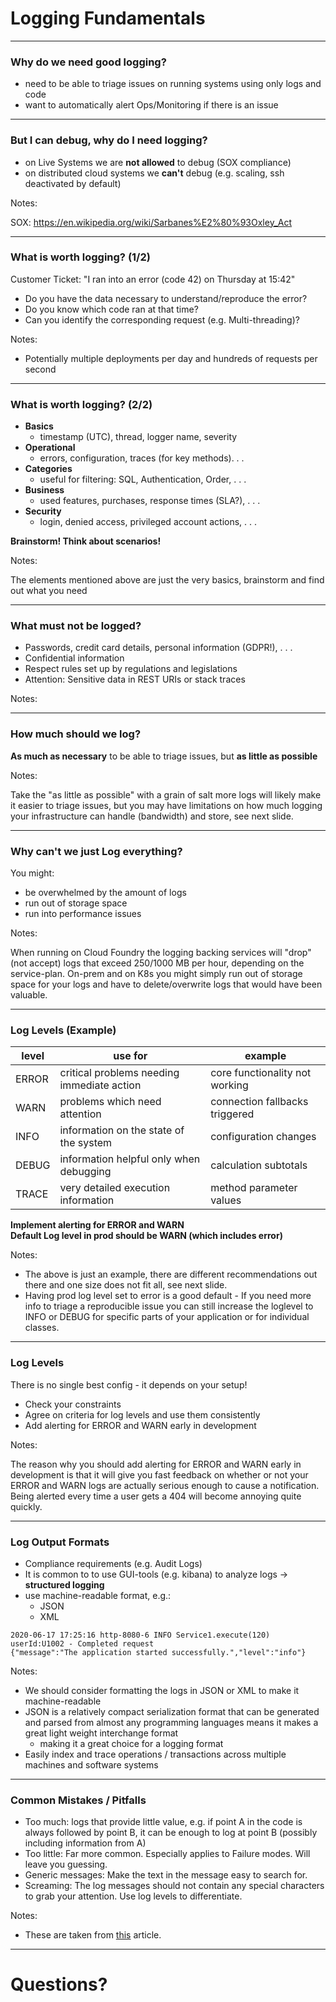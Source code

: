 # Logging Fundamentals


---


### Why do we need good logging?
- need to be able to triage issues on running systems using only logs and code
- want to automatically alert Ops/Monitoring if there is an issue

---


### But I can debug, why do I need logging?
- on Live Systems we are **not allowed** to debug (SOX compliance)
- on distributed cloud systems we **can't** debug (e.g. scaling, ssh deactivated by default)

Notes:

SOX: https://en.wikipedia.org/wiki/Sarbanes%E2%80%93Oxley_Act

---



### What is worth logging? (1/2)
Customer Ticket: "I ran into an error (code 42) on Thursday at 15:42"

- Do you have the data necessary to understand/reproduce the error?
- Do you know which code ran at that time?
- Can you identify the corresponding request (e.g. Multi-threading)?


Notes:

- Potentially multiple deployments per day and hundreds of requests per second

---


### What is worth logging? (2/2)
- **Basics**
    - timestamp (UTC), thread, logger name, severity
- **Operational**
    - errors, configuration, traces (for key methods). . .
- **Categories**
    - useful for filtering: SQL, Authentication, Order, . . .
- **Business**
    - used features, purchases, response times (SLA?), . . .
- **Security**
    - login, denied access, privileged account actions, . . .


**Brainstorm! Think about scenarios!**

Notes:

The elements mentioned above are just the very basics, brainstorm and find out what you need

---




### What must not be logged?
- Passwords, credit card details, personal information (GDPR!), . . .
- Confidential information
- Respect rules set up by regulations and legislations
- Attention: Sensitive data in REST URIs or stack traces

Notes:

---



### How much should we log?
**As much as necessary** to be able to triage issues, but **as little as possible**

Notes:

Take the "as little as possible" with a grain of salt more logs will likely make it easier to triage issues, but you may have limitations on how much logging your infrastructure can handle (bandwidth) and store, see next slide.

---



### Why can't we just Log everything?
You might:
- be overwhelmed by the amount of logs
- run out of storage space
- run into performance issues

Notes:

When running on Cloud Foundry the logging backing services will "drop" (not accept) logs that exceed 250/1000 MB per hour, depending on the service-plan.
On-prem and on K8s you might simply run out of storage space for your logs and have to delete/overwrite logs that would have been valuable.

---




### Log Levels (Example)

| level | use for | example |
|-------|---------|---------|
| ERROR | critical problems needing immediate action | core functionality not working |
| WARN  | problems which need attention | connection fallbacks triggered |
| INFO  | information on the state of the system | configuration changes |
| DEBUG | information helpful only when debugging | calculation subtotals |
| TRACE | very detailed execution information | method parameter values |
<!-- .element style="font-size: x-large" -->
 


**Implement alerting for ERROR and WARN**<br/>
**Default Log level in prod should be WARN (which includes error)**



Notes:

- The above is just an example, there are different recommendations out there and one size does not fit all, see next slide.
- Having prod log level set to error is a good default - If you need more info to triage a reproducible issue you can still increase the loglevel to INFO or DEBUG for specific parts of your application or for individual classes.

---


### Log Levels
There is no single best config - it depends on your setup! 
- Check your constraints
- Agree on criteria for log levels and use them consistently
- Add alerting for ERROR and WARN early in development

Notes:

The reason why you should add alerting for ERROR and WARN early in development is that it will give you fast feedback on whether or not your ERROR and WARN logs are actually serious enough to cause a notification. Being alerted every time a user gets a 404 will become annoying quite quickly.

---

### Log Output Formats

- Compliance requirements (e.g. Audit Logs)
- It is common to to use GUI-tools (e.g. kibana) to analyze logs
  → **structured logging**
- use machine-readable format, e.g.:
  - JSON
  - XML

```
2020-06-17 17:25:16 http-8080-6 INFO Service1.execute(120) userId:U1002 - Completed request
{"message":"The application started successfully.","level":"info"}
```

Notes:

- We should consider formatting the logs in JSON or XML to make it machine-readable
- JSON is a relatively compact serialization format that can be generated and parsed from almost any programming languages means it makes a great light weight interchange format
    - making it a great choice for a logging format
- Easily index and trace operations / transactions across multiple machines and software systems

---

### Common Mistakes / Pitfalls

- Too much: logs that provide little value, e.g. if point A in the code is always followed by point B, it can be enough to log at point B (possibly including information from A)
- Too little: Far more common. Especially applies to Failure modes. Will leave you guessing.
- Generic messages: Make the text in the message easy to search for.
- Screaming: The log messages should not contain any special characters to grab your attention. Use log levels to differentiate.

Notes:

- These are taken from [this](https://henrikwarne.com/2020/07/23/good-logging/) article.

---

# Questions?
